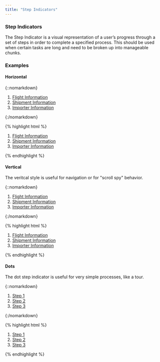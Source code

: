 ```yaml
---
title: "Step Indicators"
---
```


<div class="pl-pattern">
<h3>Step Indicators</h3>

The Step Indicator is a visual representation of a user’s progress through a set of steps in order to complete a specified process. This should be used when certain tasks are long and need to be broken up into manageable chunks.
</div>


<div class="pl-pattern">

### Examples

#### Horizontal

{::nomarkdown}
<div class="pl-preview">
<div style="max-width: 600px;">
  <ol class="nav-steps">
    <li style="width:33.3%">
      <a href="">Flight Information</a>
    </li>
    <li class="active" style="width:33.3%">
      <a href="">Shipment Information</a>
    </li>
    <li class="" style="width:33.3%">
      <a href="">Importer Information</a>
    </li>
  </ol>
</div>
</div>
{:/nomarkdown}

{% highlight html %}
<div>
  <ol class="nav-steps">
    <li style="width:33.3%">
      <a href="">Flight Information</a>
    </li>
    <li class="active" style="width:33.3%">
      <a href="">Shipment Information</a>
    </li>
    <li class="" style="width:33.3%">
      <a href="">Importer Information</a>
    </li>
  </ol>
</div>
{% endhighlight %}


#### Vertical

The veritcal style is useful for navigation or for "scroll spy" behavior.

{::nomarkdown}
<div class="pl-preview">
<div style="max-width: 600px;">
  <ol class="nav-steps nav-stacked">
    <li>
      <a href="">Flight Information</a>
    </li>
    <li class="active">
      <a href="">Shipment Information</a>
    </li>
    <li>
      <a href="">Importer Information</a>
    </li>
  </ol>
</div>
</div>
{:/nomarkdown}

{% highlight html %}
  <ol class="nav-steps nav-stacked">
    <li>
      <a href="">Flight Information</a>
    </li>
    <li class="active">
      <a href="">Shipment Information</a>
    </li>
    <li>
      <a href="">Importer Information</a>
    </li>
  </ol>
{% endhighlight %}

#### Dots

The dot step indicator is useful for very simple processes, like a tour.

{::nomarkdown}
<div class="pl-preview">
<div style="max-width: 600px;">
    <ol class="nav-dots">
        <li>
            <a href="">Step 1</a>
        </li>
        <li class="active">
            <a href="">Step 2</a>
        </li>
        <li>
            <a href="">Step 3</a>
        </li>
    </ol>
</div>
</div>
{:/nomarkdown}

{% highlight html %}
<ol class="nav-dots">
    <li>
        <a href="">Step 1</a>
    </li>
    <li class="active">
        <a href="">Step 2</a>
    </li>
    <li>
        <a href="">Step 3</a>
    </li>
</ol>
{% endhighlight %}

</div>

